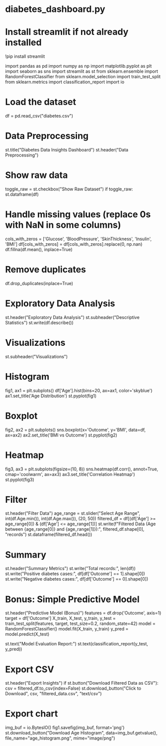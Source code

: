 # diabetes_dashboard.py

# Install streamlit if not already installed
!pip install streamlit

import pandas as pd
import numpy as np
import matplotlib.pyplot as plt
import seaborn as sns
import streamlit as st
from sklearn.ensemble import RandomForestClassifier
from sklearn.model_selection import train_test_split
from sklearn.metrics import classification_report
import io

# Load the dataset
df = pd.read_csv("diabetes.csv")

# Data Preprocessing
st.title("Diabetes Data Insights Dashboard")
st.header("Data Preprocessing")

# Show raw data
toggle_raw = st.checkbox("Show Raw Dataset")
if toggle_raw:
    st.dataframe(df)

# Handle missing values (replace 0s with NaN in some columns)
cols_with_zeros = ['Glucose', 'BloodPressure', 'SkinThickness', 'Insulin', 'BMI']
df[cols_with_zeros] = df[cols_with_zeros].replace(0, np.nan)
df.fillna(df.mean(), inplace=True)

# Remove duplicates
df.drop_duplicates(inplace=True)

# Exploratory Data Analysis
st.header("Exploratory Data Analysis")
st.subheader("Descriptive Statistics")
st.write(df.describe())

# Visualizations
st.subheader("Visualizations")

# Histogram
fig1, ax1 = plt.subplots()
df['Age'].hist(bins=20, ax=ax1, color='skyblue')
ax1.set_title('Age Distribution')
st.pyplot(fig1)

# Boxplot
fig2, ax2 = plt.subplots()
sns.boxplot(x='Outcome', y='BMI', data=df, ax=ax2)
ax2.set_title('BMI vs Outcome')
st.pyplot(fig2)

# Heatmap
fig3, ax3 = plt.subplots(figsize=(10, 8))
sns.heatmap(df.corr(), annot=True, cmap='coolwarm', ax=ax3)
ax3.set_title('Correlation Heatmap')
st.pyplot(fig3)

# Filter
st.header("Filter Data")
age_range = st.slider("Select Age Range", int(df.Age.min()), int(df.Age.max()), (20, 50))
filtered_df = df[(df['Age'] >= age_range[0]) & (df['Age'] <= age_range[1])]
st.write(f"Filtered Data (Age between {age_range[0]} and {age_range[1]}):", filtered_df.shape[0], "records")
st.dataframe(filtered_df.head())

# Summary
st.header("Summary Metrics")
st.write("Total records:", len(df))
st.write("Positive diabetes cases:", df[df['Outcome'] == 1].shape[0])
st.write("Negative diabetes cases:", df[df['Outcome'] == 0].shape[0])

# Bonus: Simple Predictive Model
st.header("Predictive Model (Bonus)")
features = df.drop('Outcome', axis=1)
target = df['Outcome']
X_train, X_test, y_train, y_test = train_test_split(features, target, test_size=0.2, random_state=42)
model = RandomForestClassifier()
model.fit(X_train, y_train)
y_pred = model.predict(X_test)

st.text("Model Evaluation Report:")
st.text(classification_report(y_test, y_pred))

# Export CSV
st.header("Export Insights")
if st.button("Download Filtered Data as CSV"):
    csv = filtered_df.to_csv(index=False)
    st.download_button("Click to Download", csv, "filtered_data.csv", "text/csv")

# Export chart
img_buf = io.BytesIO()
fig1.savefig(img_buf, format='png')
st.download_button("Download Age Histogram", data=img_buf.getvalue(), file_name="age_histogram.png", mime="image/png")
